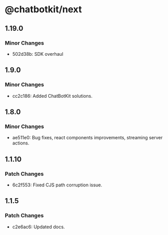 # @chatbotkit/next

## 1.19.0

### Minor Changes

- 502d38b: SDK overhaul

## 1.9.0

### Minor Changes

- cc2c186: Added ChatBotKit solutions.

## 1.8.0

### Minor Changes

- ae511e0: Bug fixes, react components improvements, streaming server actions.

## 1.1.10

### Patch Changes

- 6c2f553: Fixed CJS path corruption issue.

## 1.1.5

### Patch Changes

- c2e6ac6: Updated docs.
